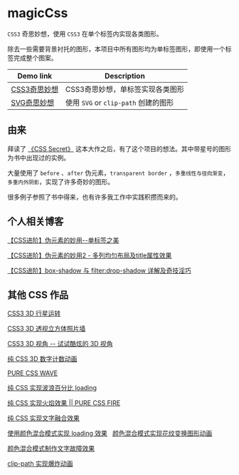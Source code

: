 # magicCss 

`CSS3` 奇思妙想，使用 `CSS3` 在单个标签内实现各类图形。

除去一些需要背景衬托的图形，本项目中所有图形均为单标签图形，即使用一个标签完成整个图案。

| Demo link | Description |
| ------| ------ | 
| [CSS3奇思妙想](http://sbco.cc/magicCss/html/index.html) | CSS3奇思妙想，单标签实现各类图形 |
| [SVG奇思妙想](http://sbco.cc/demo/svg/html/index.html)  | 使用 `SVG` or `clip-path` 创建的图形 | 


## 由来

拜读了 [《CSS Secret》](https://github.com/cssmagic/CSS-Secrets) 这本大作之后，有了这个项目的想法。其中带星号的图形为书中出现过的实例。

大量使用了 `before` 、`after` 伪元素，`transparent border` ，`多重线性与径向渐变`，`多重内外阴影`，实现了许多奇妙的图形。

很多例子参照了书中得来，也有许多我工作中实践积攒而来的。

## 个人相关博客

[【CSS进阶】伪元素的妙用--单标签之美](http://sbco.cc/2016/05/25/pesudo/)

[【CSS进阶】伪元素的妙用2 - 多列均匀布局及title属性效果](http://www.cnblogs.com/coco1s/p/5667853.html)

[【CSS进阶】box-shadow 与 filter:drop-shadow 详解及奇技淫巧](http://sbco.cc/2016/06/14/boxShadow/)

## 其他 CSS 作品

[CSS3 3D 行星运转](http://chokcoco.github.io/demo/css3demo/html/exampleSolarSystem.html)

[CSS3 3D 透视立方体照片墙](http://chokcoco.github.io/demo/css3demo/html/index.html)

[CSS3 3D 视角 -- 试试酷炫的 3D 视角](sbco.cc/demo/3dview/html/index.html)

[纯 CSS 3D 数字计数动画](https://codepen.io/Chokcoco/pen/qXVxyw)

[PURE CSS WAVE](https://codepen.io/Chokcoco/pen/awxYWZ)

[纯 CSS 实现波浪百分比 loading](https://codepen.io/Chokcoco/pen/EXJrdB)

[纯 CSS 实现火焰效果 || PURE CSS FIRE](https://codepen.io/Chokcoco/pen/GvbMmE)

[纯 CSS 实现文字融合效果](https://codepen.io/Chokcoco/pen/jLjNRj)

[使用颜色混合模式实现 loading 效果](https://codepen.io/Chokcoco/pen/zwPyWj)
 
[颜色混合模式实现花纹变换图形动画](https://codepen.io/Chokcoco/pen/VbMrKX)

[颜色混合模式制作文字故障效果](https://codepen.io/Chokcoco/pen/RVxbWW)

[clip-path 实现爆炸动画](https://codepen.io/Chokcoco/pen/XgJRzO)
